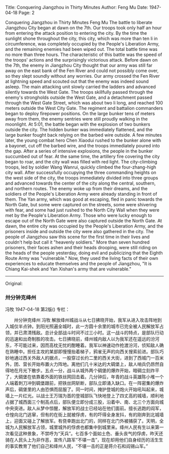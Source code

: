 Title: Conquering Jiangzhou in Thirty Minutes
Author: Feng Mu
Date: 1947-04-18
Page: 2

Conquering Jiangzhou in Thirty Minutes
    Feng Mu
    The battle to liberate Jiangzhou City began at dawn on the 7th. Our troops took only half an hour from entering the attack position to entering the city. By the time the sunlight shone throughout the city, this city, which was more than ten li in circumference, was completely occupied by the People's Liberation Army, and the remaining enemies had been wiped out. The total battle time was no more than three hours. The characteristic of this battle was the speed of the troops' actions and the surprisingly victorious attack. Before dawn on the 7th, the enemy in Jiangzhou City thought that our army was still far away on the east bank of the Fen River and could not possibly come over, so they slept soundly without any worries. Our army crossed the Fen River at lightning speed and scouted out that the enemy was indeed sound asleep. The main attacking unit slowly carried the ladders and advanced silently towards the West Gate. The troops skillfully passed through the enemy's strongholds outside the West Gate, and a detachment passed through the West Gate Street, which was about two li long, and reached 100 meters outside the West City Gate. The regiment and battalion commanders began to deploy firepower positions. On the large bunker tens of meters away from them, the enemy sentries were still proudly walking in the moonlight. At 5:01, the battle began with the explosion of two bunkers outside the city. The hidden bunker was immediately flattened, and the large bunker fought back relying on the barbed wire outside. A few minutes later, the young combat hero Chen Xiaodui rushed to the bunker alone with a bayonet, cut off the barbed wire, and the troops immediately poured into the gap. After a series of intensive explosions, the people in the bunker succumbed out of fear. At the same time, the artillery fire covering the city began to roar, and the city wall was filled with red light. The city-climbing troops, led by soldier Wang Wanrui, quickly climbed the four-zhang-high city wall. After successfully occupying the three commanding heights on the west side of the city, the troops immediately divided into three groups and advanced towards the center of the city along the central, southern, and northern routes. The enemy woke up from their dreams, and the soldiers of the People's Liberation Army were already standing in front of them. The Yan army, which was good at escaping, fled in panic towards the North Gate, but some were captured on the streets, some were shivering with fear, and some had just rushed to the North City Wall when they were met by the People's Liberation Army. Those who were lucky enough to escape out of the North Gate were also captured outside the North Gate. At dawn, the entire city was occupied by the People's Liberation Army, and the prisoners inside and outside the city were also gathered in the city. The people of Jiangzhou saw this scene for the first time in their lives and couldn't help but call it "heavenly soldiers." More than seven hundred prisoners, their faces ashen and their heads drooping, were still riding on the heads of the people yesterday, doing evil and publicizing that the Eighth Route Army was "vulnerable." Now, they used the living facts of their own experiences to educate themselves and the people of Jiangzhou, "It is Chiang Kai-shek and Yan Xishan's army that are vulnerable."



<hr /> 

Original: 


### 卅分钟克绛州
冯牧
1947-04-18
第2版()
专栏：

　　卅分钟克绛州
    冯牧
    解放绛州城战斗从七日拂晓开始，我军从进入攻击阵地到入城仅半点钟。到阳光照遍全城时，此一方圆十余里的城市已完全被人民解放军占领，并已肃清残敌。总计全部战斗时间不过三小时。这一战斗的特点，是部队行动的迅速和出奇制胜的攻击。七日拂晓前，绛州城内敌人以为我军还在遥远的汾河东，不可能过来，因而高枕无忧的酣睡着。我军以神速动作抢渡汾河，侦知敌人确在熟睡中。担任主攻的某部即慢慢抬着梯子，鸦雀无声的向西关搜索前进。部队巧妙地通过西关外敌人的据点，一股穿过长约二里的西关大街，进到了西城门一百米外，团、营长开始布置火力阵地。离他们几十米达的大碉堡上，敌人哨兵仍昂然自得地在月光下散步。五点一分，战斗从城外两个碉堡的爆炸开始，暗碉立刻炸平了，大碉堡在依靠着外面的铁丝网回击着。几分钟后，年青的战斗英雄陈小堆一个人端着刺刀冲到碉堡跟前，把铁丝网斩断，部队立即涌入缺口。在一阵密集的爆炸声后，碉堡里的人由恐惧而屈服了。同一时间，掩护登城的炮火开始吼叫起来，城墙上一片红光。以战士王万瑞为首的登城部队飞快地登上了四丈高的城墙，顺利地占据了城西面三个制高点后，部队便立即分成三股，沿着中、南、北三个方面向城中央突进。敌人从梦中惊醒，解放军的战士已经站在他们面前。擅长逃跑的阎军，仓惶向北门逃窜，但有的在街上就被俘虏，有的吓得全身发抖，有的刚奔到北城墙上，迎面又碰上了解放军。有侥幸跑出北门的，同样在北门外被捕获了。天明，全城为人民解放军占领，城里城外的俘虏也都集中到城里来。绛州人民有生以来第一次看见这种景象，不禁呼为“天兵”。七百多个面如土色、垂头丧气的俘虏，昨天还骑在人民头上为非作恶，宣传八路军“不堪一击”，现在却用他们自身经历的活生生的事实教育了他们自己和绛州人民，“不堪一击的正是蒋介石和阎锡山军。”
